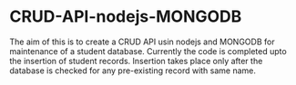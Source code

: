 # CRUD-API-nodejs-MONGODB

The aim of this is to create a CRUD API usin nodejs and MONGODB for maintenance of a student database. Currently the code is completed upto the insertion of student records. Insertion takes place only after the database is checked for any pre-existing record with same name.
